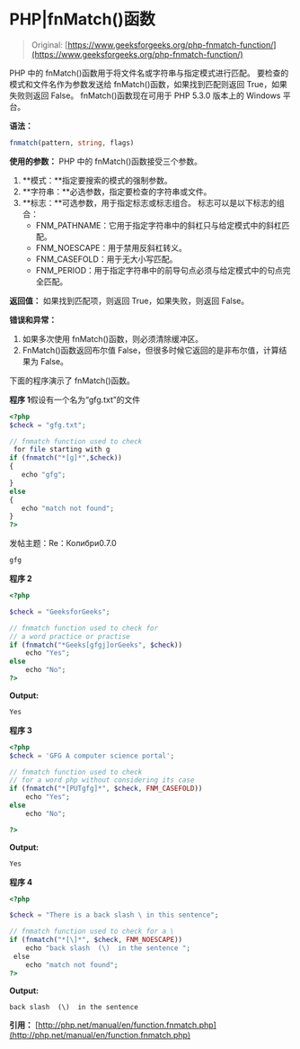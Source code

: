 # PHP|fnMatch()函数

> Original: [https://www.geeksforgeeks.org/php-fnmatch-function/](https://www.geeksforgeeks.org/php-fnmatch-function/)

PHP 中的 fnMatch()函数用于将文件名或字符串与指定模式进行匹配。 要检查的模式和文件名作为参数发送给 fnMatch()函数，如果找到匹配则返回 True，如果失败则返回 False。
fnMatch()函数现在可用于 PHP 5.3.0 版本上的 Windows 平台。

**语法：**

```php
fnmatch(pattern, string, flags)
```

**使用的参数：**
PHP 中的 fnMatch()函数接受三个参数。

1.  **模式：**指定要搜索的模式的强制参数。
2.  **字符串：**必选参数，指定要检查的字符串或文件。
3.  **标志：**可选参数，用于指定标志或标志组合。
    标志可以是以下标志的组合：
    *   FNM_PATHNAME：它用于指定字符串中的斜杠只与给定模式中的斜杠匹配。
    *   FNM_NOESCAPE：用于禁用反斜杠转义。
    *   FNM_CASEFOLD：用于无大小写匹配。
    *   FNM_PERIOD：用于指定字符串中的前导句点必须与给定模式中的句点完全匹配。

**返回值：**
如果找到匹配项，则返回 True，如果失败，则返回 False。

**错误和异常：**

1.  如果多次使用 fnMatch()函数，则必须清除缓冲区。
2.  FnMatch()函数返回布尔值 False，但很多时候它返回的是非布尔值，计算结果为 False。

下面的程序演示了 fnMatch()函数。

**程序 1**假设有一个名为“gfg.txt”的文件

```php
<?php
$check = "gfg.txt";

// fnmatch function used to check
 for file starting with g
if (fnmatch("*[g]*",$check))
{
   echo "gfg";
}
else
{
   echo "match not found";
}
?>
```

发帖主题：Re：Колибри0.7.0

```php
gfg
```

**程序 2**

```php
<?php

$check = "GeeksforGeeks";

// fnmatch function used to check for 
// a word practice or practise
if (fnmatch("*Geeks[gfgj]orGeeks", $check))
    echo "Yes";
else
    echo "No";
?>
```

**Output:**

```php
Yes

```

**程序 3**

```php
<?php
$check = 'GFG A computer science portal';

// fnmatch function used to check 
// for a word php without considering its case 
if (fnmatch("*[PUTgfg]*", $check, FNM_CASEFOLD))
    echo "Yes";
else
    echo "No";

?>
```

**Output:**

```php
Yes

```

**程序 4**

```php
<?php

$check = "There is a back slash \ in this sentence";

// fnmatch function used to check for a \ 
if (fnmatch("*[\]*", $check, FNM_NOESCAPE))
    echo "back slash  (\)  in the sentence ";
 else
    echo "match not found";
?>
```

**Output:**

```php
back slash  (\)  in the sentence

```

**引用：**
[http://php.net/manual/en/function.fnmatch.php](http://php.net/manual/en/function.fnmatch.php)